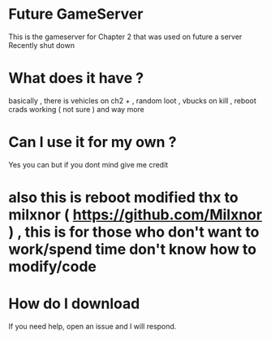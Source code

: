# Future  GameServer
This is the gameserver for Chapter 2 that was used on future a server Recently shut down

# What does it have ?
basically , there is vehicles on ch2 + , random loot , vbucks on kill , reboot crads working ( not sure ) and way more

# Can I use it for my own ?
Yes you can but if you dont mind give me credit

# also this is reboot modified thx to milxnor ( https://github.com/Milxnor ) , this is for those who don't want to work/spend time don't know how to modify/code 

# How do I download 

If you need help, open an issue and I will respond.

